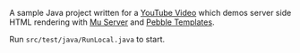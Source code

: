 A sample Java project written for a [YouTube Video]([https://www.youtube.com/watch?v=duIM2wJqFPw](https://www.youtube.com/watch?v=CR70hVgm1tM)) which demos server side HTML rendering with [Mu Server](https://muserver.io/) and [Pebble Templates](https://pebbletemplates.io/).

Run `src/test/java/RunLocal.java` to start.
